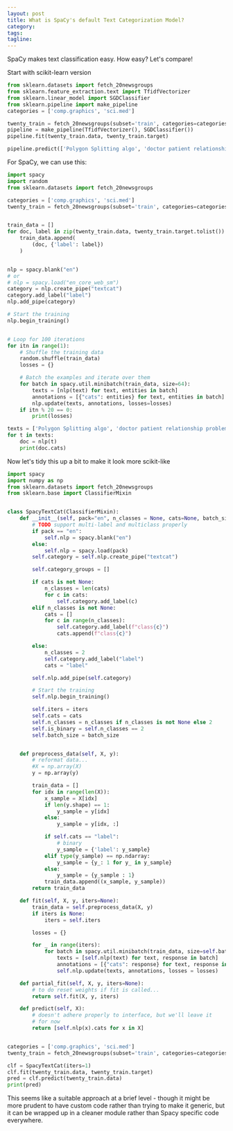 ```yaml
---
layout: post
title: What is SpaCy's default Text Categorization Model?
category:
tags:
tagline:
---
```


SpaCy makes text classification easy. How easy? Let's compare!

Start with scikit-learn version

```py
from sklearn.datasets import fetch_20newsgroups
from sklearn.feature_extraction.text import TfidfVectorizer
from sklearn.linear_model import SGDClassifier
from sklearn.pipeline import make_pipeline
categories = ['comp.graphics', 'sci.med']

twenty_train = fetch_20newsgroups(subset='train', categories=categories, shuffle=True, random_state=42)
pipeline = make_pipeline(TfidfVectorizer(), SGDClassifier())
pipeline.fit(twenty_train.data, twenty_train.target)

pipeline.predict(['Polygon Splitting algo', 'doctor patient relationship problem'])
```

For SpaCy, we can use this:

<!--

```py
from sklearn.datasets import fetch_20newsgroups
import spacy
from spacy.util import minibatch
from spacy.training import Example
from spacy.pipeline.textcat import DEFAULT_SINGLE_TEXTCAT_MODEL

categories = ['comp.graphics', 'sci.med']
twenty_train = fetch_20newsgroups(subset='train', categories=categories, shuffle=True, random_state=42)
nlp = spacy.load("en_core_web_sm")
nlp.add_pipe('textcat', last=True)
textcat = nlp.get_pipe("textcat")

textcat.add_label("label")

train_data = []
for doc, label in zip(twenty_train.data, twenty_train.target.tolist()):
    train_data.append(
        (doc, {'cats': {'label': label}})
    )

# optimizer = nlp.begin_training()  # use this if we called spacy.blank.load("en")
optimizer = nlp.create_optimizer()
losses = {}
for batch in minibatch(train_data, size=8):
    for text, annotations in batch:
        doc = nlp.make_doc(text)
        example = Example.from_dict(doc, annotations)
        nlp.update([example], drop=0.35, sgd=optimizer, losses=losses)

doc = nlp(u'It is good.')
print(doc.cats)

```


```py
from sklearn.datasets import fetch_20newsgroups
import spacy
from spacy.util import minibatch
from spacy.training import Example
from spacy.pipeline.textcat import DEFAULT_SINGLE_TEXTCAT_MODEL

categories = ['comp.graphics', 'sci.med']
twenty_train = fetch_20newsgroups(subset='train', categories=categories, shuffle=True, random_state=42)
nlp = spacy.load("en_core_web_sm")
if "textcat" not in nlp.pipe_names:
    textcat = nlp.create_pipe(
        "textcat", config={"architecture": "simple_cnn"}
    )
    nlp.add_pipe(textcat, last=True)
else:
    textcat = nlp.get_pipe("textcat")

textcat.add_label("pos")
textcat.add_label("neg")

# Train only textcat

training_excluded_pipes = [
    pipe for pipe in nlp.pipe_names if pipe != "textcat"
]

with nlp.disable_pipes(training_excluded_pipes):
    optimizer = nlp.begin_training()
    # Training loop
    print("Beginning training")
    for i in range(10):
        loss = {}
        random.shuffle(training_data)
        batches = minibatch(training_data, size=batch_sizes)
        for batch in batches:
            text, labels = zip(*batch)
            nlp.update(
                text,
                labels,
                drop=0.2,
                sgd=optimizer,
                losses=loss
            )



train_data = []
for doc, label in zip(twenty_train.data, twenty_train.target.tolist()):
    train_data.append(
        (doc, {'label': label})
    )

# optimizer = nlp.begin_training()  # use this if we called spacy.blank.load("en")
optimizer = nlp.create_optimizer()
losses = {}
for batch in minibatch(train_data, size=8):
    for text, annotations in batch:
        doc = nlp.make_doc(text)
        example = Example.from_dict(doc, annotations)
        nlp.update([example], drop=0.35, sgd=optimizer, losses=losses)

doc = nlp(u'It is good.')
print(doc.cats)

```

```py
import spacy
import random
import json
from spacy.training import Example

TRAINING_DATA = [
    ["My little kitty is so special", {"KAT": True}],
    ["Dude, Totally, Yeah, Video Games", {"KAT": False}],
    ["Should I pay $1,000 for the iPhone X?", {"KAT": False}],
    ["The iPhone 8 reviews are here", {"KAT": False}],
    ["Noa is a great cat name.", {"KAT": True}],
    ["We got a new kitten!", {"KAT": True}]
]

nlp = spacy.blank("en")
category = nlp.add_pipe("textcat")
category.add_label("KAT")

# Start the training
nlp.begin_training()

# Loop for 10 iterations
for itn in range(100):
    # Shuffle the training data
    random.shuffle(TRAINING_DATA)
    losses = {}

    # Batch the examples and iterate over them
    for batch in spacy.util.minibatch(TRAINING_DATA, size=1):
        for text, annotations in batch:
            doc = nlp.make_doc(text)
            example = Example.from_dict(doc, annotations)
            # annotations = [{"cats": entities} for text, entities in batch]
            example = Example.from_dict(texts, annotations)
            nlp.update(example, losses=losses)
        if itn % 20 == 0:
            print(losses)
```
-->

```py
import spacy
import random
from sklearn.datasets import fetch_20newsgroups

categories = ['comp.graphics', 'sci.med']
twenty_train = fetch_20newsgroups(subset='train', categories=categories, shuffle=True, random_state=42)


train_data = []
for doc, label in zip(twenty_train.data, twenty_train.target.tolist()):
    train_data.append(
        (doc, {'label': label})
    )


nlp = spacy.blank("en")
# or
# nlp = spacy.load("en_core_web_sm")
category = nlp.create_pipe("textcat")
category.add_label("label")
nlp.add_pipe(category)

# Start the training
nlp.begin_training()


# Loop for 100 iterations
for itn in range(1):
    # Shuffle the training data
    random.shuffle(train_data)
    losses = {}

    # Batch the examples and iterate over them
    for batch in spacy.util.minibatch(train_data, size=64):
        texts = [nlp(text) for text, entities in batch]
        annotations = [{"cats": entities} for text, entities in batch]
        nlp.update(texts, annotations, losses=losses)
    if itn % 20 == 0:
        print(losses)

texts = ['Polygon Splitting algo', 'doctor patient relationship problem']
for t in texts:
    doc = nlp(t)
    print(doc.cats)
```

Now let's tidy this up a bit to make it look more scikit-like

```py
import spacy
import numpy as np
from sklearn.datasets import fetch_20newsgroups
from sklearn.base import ClassifierMixin


class SpacyTextCat(ClassifierMixin):
    def __init__(self, pack="en", n_classes = None, cats=None, batch_size=64, iters=1000):
        # TODO support multi-label and multiclass properly
        if pack == "en":
            self.nlp = spacy.blank("en")
        else:
            self.nlp = spacy.load(pack)
        self.category = self.nlp.create_pipe("textcat")

        self.category_groups = []

        if cats is not None:
            n_classes = len(cats)
            for c in cats:
                self.category.add_label(c)
        elif n_classes is not None:
            cats = []
            for c in range(n_classes):
                self.category.add_label(f"class{c}")
                cats.append(f"class{c}")

        else:
            n_classes = 2
            self.category.add_label("label")
            cats = "label"

        self.nlp.add_pipe(self.category)

        # Start the training
        self.nlp.begin_training()

        self.iters = iters
        self.cats = cats
        self.n_classes = n_classes if n_classes is not None else 2
        self.is_binary = self.n_classes == 2
        self.batch_size = batch_size


    def preprocess_data(self, X, y):
        # reformat data...
        #X = np.array(X)
        y = np.array(y)

        train_data = []
        for idx in range(len(X)):
            x_sample = X[idx]
            if len(y.shape) == 1:
                y_sample = y[idx]
            else:
                y_sample = y[idx, :]

            if self.cats == "label":
                # binary
                y_sample = {'label': y_sample}
            elif type(y_sample) == np.ndarray:
                y_sample = {y_: 1 for y_ in y_sample}
            else:
                y_sample = {y_sample : 1}
            train_data.append((x_sample, y_sample))
        return train_data

    def fit(self, X, y, iters=None):
        train_data = self.preprocess_data(X, y)
        if iters is None:
            iters = self.iters

        losses = {}

        for _ in range(iters):
            for batch in spacy.util.minibatch(train_data, size=self.batch_size):
                texts = [self.nlp(text) for text, response in batch]
                annotations = [{"cats": response} for text, response in batch]
                self.nlp.update(texts, annotations, losses = losses)

    def partial_fit(self, X, y, iters=None):
        # to do reset weights if fit is called...
        return self.fit(X, y, iters)

    def predict(self, X):
        # doesn't adhere properly to interface, but we'll leave it
        # for now
        return [self.nlp(x).cats for x in X]


categories = ['comp.graphics', 'sci.med']
twenty_train = fetch_20newsgroups(subset='train', categories=categories, shuffle=True, random_state=42)

clf = SpacyTextCat(iters=1)
clf.fit(twenty_train.data, twenty_train.target)
pred = clf.predict(twenty_train.data)
print(pred)
```

This seems like a suitable approach at a brief level - though it might be more prudent to have custom code rather than trying to make it generic, but it can be wrapped up in a cleaner module rather than Spacy specific code everywhere.

<!--

import spacy
import numpy as np
import pandas as pd
from sklearn.base import ClassifierMixin
from spacy.training import Example
from thinc.api import get_array_module, Model, Optimizer, set_dropout_rate, Config

from spacy.pipeline.textcat import DEFAULT_SINGLE_TEXTCAT_MODEL

single_label_default_config = """
[model]
@architectures = "spacy.TextCatEnsemble.v2"

[model.tok2vec]
@architectures = "spacy.Tok2Vec.v2"

[model.tok2vec.embed]
@architectures = "spacy.MultiHashEmbed.v2"
width = 64
rows = [2000, 2000, 1000, 1000, 1000, 1000]
attrs = ["ORTH", "LOWER", "PREFIX", "SUFFIX", "SHAPE", "ID"]
include_static_vectors = false

[model.tok2vec.encode]
@architectures = "spacy.MaxoutWindowEncoder.v2"
width = ${model.tok2vec.embed.width}
window_size = 1
maxout_pieces = 3
depth = 2

[model.linear_model]
@architectures = "spacy.TextCatBOW.v1"
exclusive_classes = true
ngram_size = 1
no_output_layer = false
"""

single_label_bow_config = """
[model]
@architectures = "spacy.TextCatBOW.v1"
exclusive_classes = true
ngram_size = 1
no_output_layer = false
"""

DEFAULT_SINGLE_TEXTCAT_MODEL = Config().from_str(single_label_default_config)["model"]
DEFAULT_SINGLE_TEXTBOW_MODEL = Config().from_str(single_label_bow_config)["model"]

config = {"threshold": 0.5}
config = {**config, **Config().from_str(single_label_bow_config)}


class SpacyTextCat(ClassifierMixin):
    def __init__(self, pack="en", n_classes = None, batch_size=64, iters=1000):
        # spacy 3 has separate interfaces for classification vs multilabel...
        if pack == "en":
            self.nlp = spacy.blank("en")
        else:
            self.nlp = spacy.load(pack)
        self.category = self.nlp.add_pipe("textcat", config=config, last=True)
        n_classes = 2 if n_classes is None else n_classes

        for c in range(n_classes):
            self.category.add_label(f"label{c}")

        # Start the training
        self.nlp.begin_training()

        self.iters = iters
        self.n_classes = n_classes
        self.batch_size = batch_size


    def preprocess_data(self, X, y):
        # reformat data...
        #X = np.array(X)
        y = np.array(y)

        train_data = []
        for idx in range(len(X)):
            x_sample = X[idx]
            if len(y.shape) == 1:
                y_sample = y[idx]
            else:
                y_sample = y[idx, :]

            y_sample = {f'label{y_sample}': 1}
            train_data.append((x_sample, y_sample))
        return train_data

    def fit(self, X, y, iters=None):
        train_data = self.preprocess_data(X, y)
        if iters is None:
            iters = self.iters

        losses = {}

        for _ in range(iters):
            for batch in spacy.util.minibatch(train_data, size=self.batch_size):
                texts = [self.nlp(text) for text, response in batch]
                annotations = [{"cats": response} for text, response in batch]
                # print(annotations)
                examples = [Example.from_dict(text, annon) for text, annon in zip(texts, annotations)]
                self.nlp.update(examples, losses = losses)

    def partial_fit(self, X, y, iters=None):
        # to do reset weights if fit is called...
        return self.fit(X, y, iters)

    def predict(self, X):
        # doesn't adhere properly to interface, but we'll leave it
        # for now
        return [self.nlp(x).cats for x in X]



-->
